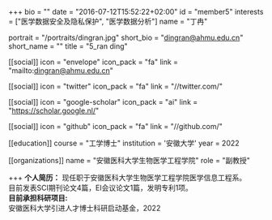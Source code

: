 +++
bio = ""
date = "2016-07-12T15:52:22+02:00"
id = "member5"
interests = ["医学数据安全及隐私保护", "医学数据分析"]
name = "丁冉"

portrait = "/portraits/dingran.jpg"
short_bio = "dingran@ahmu.edu.cn"
short_name = ""
title = "5_ran ding"

[[social]]
    icon = "envelope"
    icon_pack = "fa"
    link = "mailto:dingran@ahmu.edu.cn"

[[social]]
    icon = "twitter"
    icon_pack = "fa"
    link = "//twitter.com/"

[[social]]
    icon = "google-scholar"
    icon_pack = "ai"
    link = "https://scholar.google.nl/"

[[social]]
    icon = "github"
    icon_pack = "fa"
    link = "//github.com/"

[[education]]
    course = "工学博士"
    institution = '安徽大学'
    year = 2022

[[organizations]]
    name = "安徽医科大学生物医学工程学院"
    role = "副教授"

+++
**个人简历：** 
现任职于安徽医科大学生物医学工程学院医学信息工程系。    
目前发表SCI期刊论文4篇，EI会议论文1篇，发明专利1项。    
**目前承担科研项目:**    
安徽医科大学引进人才博士科研启动基金，2022
